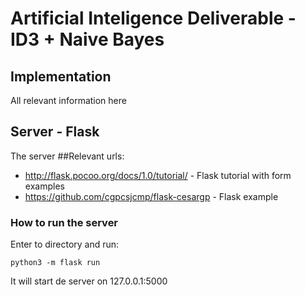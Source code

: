 # Artificial Inteligence Deliverable - ID3 + Naive Bayes

## Implementation

All relevant information here

## Server - Flask

The server
##Relevant urls:

 * http://flask.pocoo.org/docs/1.0/tutorial/ - Flask tutorial with form examples
 * https://github.com/cgpcsjcmp/flask-cesargp - Flask example
 
### How to run the server

Enter to directory and run:
```
python3 -m flask run
``` 
It will start de server on 127.0.0.1:5000
